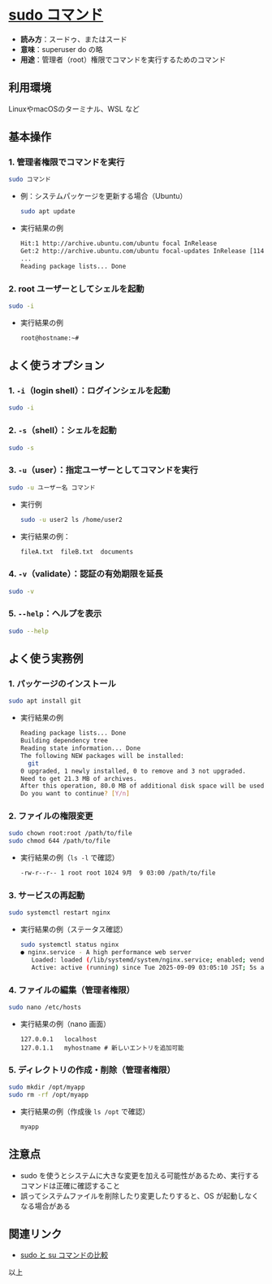 # [sudo コマンド](sudo.md)

- **読み方**：スードゥ、またはスード
- **意味**：superuser do の略
- **用途**：管理者（root）権限でコマンドを実行するためのコマンド

## 利用環境

LinuxやmacOSのターミナル、WSL など

## 基本操作

### 1. 管理者権限でコマンドを実行

```bash
sudo コマンド
```

- 例：システムパッケージを更新する場合（Ubuntu）

  ```bash
  sudo apt update
  ```

- 実行結果の例

  ```bash
  Hit:1 http://archive.ubuntu.com/ubuntu focal InRelease
  Get:2 http://archive.ubuntu.com/ubuntu focal-updates InRelease [114 kB]
  ...
  Reading package lists... Done
  ```

### 2. root ユーザーとしてシェルを起動

```bash
sudo -i
```

- 実行結果の例

  ```bash
  root@hostname:~#
  ```

## よく使うオプション

### 1. `-i`（login shell）：ログインシェルを起動

```bash
sudo -i
```

### 2. `-s`（shell）：シェルを起動

```bash
sudo -s
```

### 3. `-u`（user）：指定ユーザーとしてコマンドを実行

```bash
sudo -u ユーザー名 コマンド
```

- 実行例

  ```bash
  sudo -u user2 ls /home/user2
  ```

- 実行結果の例：

  ```bash
  fileA.txt  fileB.txt  documents
  ```

### 4. `-v`（validate）：認証の有効期限を延長

```bash
sudo -v
```

### 5. `--help`：ヘルプを表示

```bash
sudo --help
```

## よく使う実務例

### 1. パッケージのインストール

```bash
sudo apt install git
```

- 実行結果の例

  ```bash
  Reading package lists... Done
  Building dependency tree
  Reading state information... Done
  The following NEW packages will be installed:
    git
  0 upgraded, 1 newly installed, 0 to remove and 3 not upgraded.
  Need to get 21.3 MB of archives.
  After this operation, 80.0 MB of additional disk space will be used.
  Do you want to continue? [Y/n]
  ```

### 2. ファイルの権限変更

```bash
sudo chown root:root /path/to/file
sudo chmod 644 /path/to/file
```

- 実行結果の例（`ls -l` で確認）

  ```bash
  -rw-r--r-- 1 root root 1024 9月  9 03:00 /path/to/file
  ```

### 3. サービスの再起動

```bash
sudo systemctl restart nginx
```

- 実行結果の例（ステータス確認）

  ```bash
  sudo systemctl status nginx
  ● nginx.service - A high performance web server
     Loaded: loaded (/lib/systemd/system/nginx.service; enabled; vendor preset: enabled)
     Active: active (running) since Tue 2025-09-09 03:05:10 JST; 5s ago
  ```

### 4. ファイルの編集（管理者権限）

```bash
sudo nano /etc/hosts
```

- 実行結果の例（nano 画面）

  ```
  127.0.0.1   localhost
  127.0.1.1   myhostname # 新しいエントリを追加可能
  ```

### 5. ディレクトリの作成・削除（管理者権限）

```bash
sudo mkdir /opt/myapp
sudo rm -rf /opt/myapp
```

- 実行結果の例（作成後 `ls /opt` で確認）

  ```bash
  myapp
  ```

## 注意点

- sudo を使うとシステムに大きな変更を加える可能性があるため、実行するコマンドは正確に確認すること
- 誤ってシステムファイルを削除したり変更したりすると、OS が起動しなくなる場合がある

## 関連リンク

- [sudo と su コマンドの比較](sudo-su-compare.md)

以上
